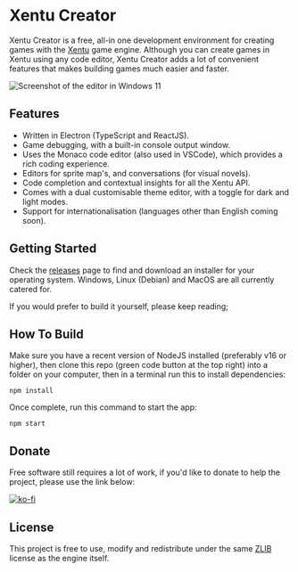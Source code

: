 # Xentu Creator

Xentu Creator is a free, all-in one development environment for creating games 
with the [Xentu](https://github.com/xentu/xentu-engine) game engine. Although 
you can create games in Xentu using any code editor, Xentu Creator adds a lot of 
convenient features that makes building games much easier and faster.

![Screenshot of the editor in Windows 11](https://github.com/xentu/xentu-creator-js/blob/main/screenshot.png?raw=true)


## Features

- Written in Electron (TypeScript and ReactJS).
- Game debugging, with a built-in console output window.
- Uses the Monaco code editor (also used in VSCode), which provides a rich coding experience.
- Editors for sprite map's, and conversations (for visual novels).
- Code completion and contextual insights for all the Xentu API.
- Comes with a dual customisable theme editor, with a toggle for dark and light modes.
- Support for internationalisation (languages other than English coming soon).


## Getting Started

Check the [releases](https://github.com/xentu/xentu-creator/releases) page to 
find and download an installer for your operating system. Windows, Linux (Debian)
and MacOS are all currently catered for.

If you would prefer to build it yourself, please keep reading;


## How To Build

Make sure you have a recent version of NodeJS installed (preferably v16 or higher),
then clone this repo (green code button at the top right) into a folder on your
computer, then in a terminal run this to install dependencies:

```
npm install
```

Once complete, run this command to start the app:

```
npm start
```


## Donate

Free software still requires a lot of work, if you'd like to donate to help the
project, please use the link below:

[![ko-fi](https://ko-fi.com/img/githubbutton_sm.svg)](https://ko-fi.com/U7U2YUV6)

## License

This project is free to use, modify and redistribute under the same [ZLIB](LICENSE.md)
license as the engine itself.